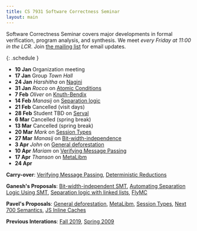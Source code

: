 ```yaml
---
title: CS 7931 Software Correctness Seminar
layout: main
---
```


Software Correctness Seminar covers major developments in formal
verification, program analysis, and synthesis. We meet *every Friday
at 11:00 in the LCR*. Join [the mailing
list](https://groups.google.com/forum/#!forum/uofu-scs-seminar/join)
for email updates.

{: .schedule }
- **10 Jan** Organization meeting
- **17 Jan** Group *Town Hall*
- **24 Jan** *Harshitha* on [Nagini](http://pm.inf.ethz.ch/publications/getpdf.php?bibname=Own&id=EilersMueller18.pdf)
- **31 Jan** *Rocco* on [Atomic Conditions](https://people.inf.ethz.ch/suz/publications/popl20.pdf)
-  **7 Feb** *Oliver* on [Knuth-Bendix](https://academic.oup.com/comjnl/article/34/1/2/427931)
- **14 Feb** *Manasij* on [Separation logic](https://cacm.acm.org/magazines/2019/2/234356-separation-logic/fulltext)
- **21 Feb** Cancelled (visit days)
- **28 Feb** Student TBD on [Serval](https://unsat.cs.washington.edu/papers/nelson-serval.pdf)
-  **6 Mar** Cancelled (spring break)
- **13 Mar** Cancelled (spring break)
- **20 Mar** *Mark* on [Session Types](https://arxiv.org/abs/1902.00544.pdf)
- **27 Mar** *Manasij* on [Bit-width-independence](https://arxiv.org/pdf/1905.10434.pdf)
-  **3 Apr** *John* on [General deforestation](http://homepages.inf.ed.ac.uk/wadler/papers/deforest/deforest.ps)
- **10 Apr** *Mariam* on [Verifying Message Passing](https://link.springer.com/chapter/10.1007/978-3-319-96142-2_23)
- **17 Apr** *Thanson* on [MetaLibm](https://hal.archives-ouvertes.fr/hal-01513490/document)
- **24 Apr** 

**Carry-over**:
[Verifying Message Passing](https://link.springer.com/chapter/10.1007/978-3-319-96142-2_23),
[Deterministic Reductions](https://ieeexplore.ieee.org/document/6545904)

**Ganesh's Proposals**:
[Bit-width-independent SMT](https://arxiv.org/pdf/1905.10434.pdf),
[Automating Separation Logic Using SMT](http://www.cs.yale.edu/homes/piskac/papers/2013PiskacWiesZuffreySepLog.pdf),
[Separation logic with linked lists](https://research.cs.wisc.edu/wpis/papers/tr1800.pdf),
[FlyMC](https://ucare.cs.uchicago.edu/pdf/eurosys19-flyMC.pdf)

**Pavel's Proposals**:
[General deforestation](http://homepages.inf.ed.ac.uk/wadler/papers/deforest/deforest.ps),
[MetaLibm](https://hal.archives-ouvertes.fr/hal-01513490/document),
[Session Types](https://arxiv.org/abs/1902.00544.pdf),
[Next 700 Semantics](https://drops.dagstuhl.de/opus/volltexte/2019/10552/pdf/LIPIcs-SNAPL-2019-9.pdf),
[JS Inline Caches](http://iacoma.cs.uiuc.edu/iacoma-papers/pldi19_2.pdf)


**Previous Interations**: [Fall 2019](fa19.html), [Spring 2009](sp09.html)
